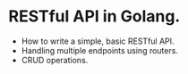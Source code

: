# RESTful API in Golang.

 - How to write a simple, basic RESTful API.
 - Handling multiple endpoints using routers.
 - CRUD operations.
